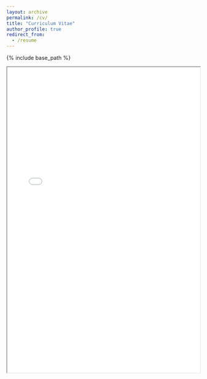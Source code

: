 ```yaml
---
layout: archive
permalink: /cv/
title: "Curriculum Vitae"
author_profile: true
redirect_from:
  - /resume
---
```


{% include base_path %}

<iframe src="/assets/CV-ZhaoyiWang.pdf" width="100%" height="800px">

[Download PDF Version](/assets/CV-ZhaoyiWang.pdf)
